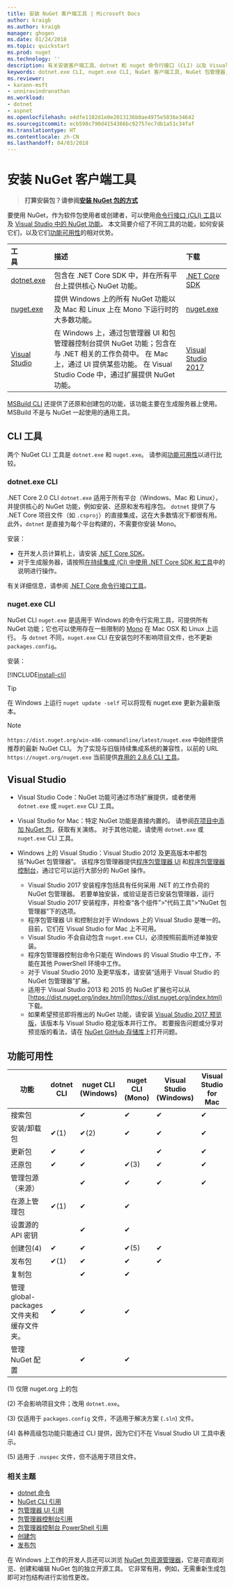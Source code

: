```yaml
---
title: 安装 NuGet 客户端工具 | Microsoft Docs
author: kraigb
ms.author: kraigb
manager: ghogen
ms.date: 01/24/2018
ms.topic: quickstart
ms.prod: nuget
ms.technology: ''
description: 有关安装客户端工具、dotnet 和 nuget 命令行接口 (CLI) 以及 Visual Studio 软件包管理器的指导。
keywords: dotnet.exe CLI, nuget.exe CLI, NuGet 客户端工具, NuGet 包管理器, NuGet 包管理器控制台, NuGet for Visual Studio, NuGet beta 通道
ms.reviewer:
- karann-msft
- unniravindranathan
ms.workload:
- dotnet
- aspnet
ms.openlocfilehash: e4dfe1102d1e0e2013136b0ae4975e5036e34642
ms.sourcegitcommit: ecb598c790d4154366bc92757ec7db1a51c34faf
ms.translationtype: HT
ms.contentlocale: zh-CN
ms.lasthandoff: 04/03/2018
---
```

# <a name="installing-nuget-client-tools"></a>安装 NuGet 客户端工具

> **打算安装包？请参阅[安装 NuGet 包的方式](consume-packages/ways-to-install-a-package.md)**

要使用 NuGet，作为软件包使用者或创建者，可以使用[命令行接口 (CLI) 工具](#cli-tools)以及 [Visual Studio 中的 NuGet 功能](#visual-studio)。 本文简要介绍了不同工具的功能，如何安装它们，以及它们[功能可用性](#feature-availability)的相对优势。

| 工具&nbsp;&nbsp;&nbsp;&nbsp;&nbsp;&nbsp;&nbsp;&nbsp;&nbsp;&nbsp;&nbsp;&nbsp;&nbsp;&nbsp;&nbsp; | 描述 | 下载&nbsp;&nbsp;&nbsp;&nbsp;&nbsp;&nbsp;&nbsp;&nbsp;&nbsp; |
|:------------- |:-------------|:-----|
| [dotnet.exe](#dotnetexe-cli) | 包含在 .NET Core SDK 中，并在所有平台上提供核心 NuGet 功能。 | [.NET Core SDK](https://www.microsoft.com/net/download/) |
| [nuget.exe](#nugetexe-cli) | 提供 Windows 上的所有 NuGet 功能以及 Mac 和 Linux 上在 Mono 下运行时的大多数功能。 | [nuget.exe](https://dist.nuget.org/win-x86-commandline/latest/nuget.exe) |
| [Visual Studio](#visual-studio) | 在 Windows 上，通过包管理器 UI 和包管理器控制台提供 NuGet 功能；包含在与 .NET 相关的工作负荷中。 在 Mac 上，通过 UI 提供某些功能。 在 Visual Studio Code 中，通过扩展提供 NuGet 功能。 | [Visual Studio 2017](https://www.visualstudio.com/downloads/) |

[MSBuild CLI](reference/msbuild-targets.md) 还提供了还原和创建包的功能，该功能主要在生成服务器上使用。 MSBuild 不是与 NuGet 一起使用的通用工具。

## <a name="cli-tools"></a>CLI 工具

两个 NuGet CLI 工具是 `dotnet.exe` 和 `nuget.exe`。 请参阅[功能可用性](#feature-availability)以进行比较。

### <a name="dotnetexe-cli"></a>dotnet.exe CLI

.NET Core 2.0 CLI `dotnet.exe` 适用于所有平台（Windows、Mac 和 Linux），并提供核心的 NuGet 功能，例如安装、还原和发布程序包。 `dotnet` 提供了与 .NET Core 项目文件（如 `.csproj`）的直接集成，这在大多数情况下都很有用。 此外，`dotnet` 是直接为每个平台构建的，不需要你安装 Mono。

安装：

- 在开发人员计算机上，请安装 [.NET Core SDK](https://aka.ms/dotnetcoregs)。
- 对于生成服务器，请按照[在持续集成 (CI) 中使用 .NET Core SDK 和工具](/dotnet/core/tools/using-ci-with-cli)中的说明进行操作。

有关详细信息，请参阅 [.NET Core 命令行接口工具](/dotnet/core/tools/index?tabs=netcore2x#tabpanel_fXL5YCOYDa_netcore2x)。

### <a name="nugetexe-cli"></a>nuget.exe CLI

NuGet CLI `nuget.exe` 是适用于 Windows 的命令行实用工具，可提供所有 NuGet 功能；它也可以使用存在一些限制的 [Mono](http://www.mono-project.com/docs/getting-started/install/) 在 Mac OSX 和 Linux 上运行。 与 `dotnet` 不同，`nuget.exe` CLI 在安装包时不影响项目文件，也不更新 `packages.config`。

安装：

[!INCLUDE[install-cli](includes/install-cli.md)]

> [!Tip]
> 在 Windows 上运行 `nuget update -self` 可以将现有 nuget.exe 更新为最新版本。

> [!Note]
> `https://dist.nuget.org/win-x86-commandline/latest/nuget.exe` 中始终提供推荐的最新 NuGet CLI。 为了实现与旧版持续集成系统的兼容性，以前的 URL `https://nuget.org/nuget.exe` 当前提供[弃用的 2.8.6 CLI 工具](https://github.com/NuGet/NuGetGallery/issues/5381)。

## <a name="visual-studio"></a>Visual Studio

- Visual Studio Code：NuGet 功能可通过市场扩展提供，或者使用 `dotnet.exe` 或 `nuget.exe` CLI 工具。

- Visual Studio for Mac：特定 NuGet 功能是直接内置的。 请参阅[在项目中添加 NuGet 包](/visualstudio/mac/nuget-walkthrough)，获取有关演练。 对于其他功能，请使用 `dotnet.exe` 或 `nuget.exe` CLI 工具。

- Windows 上的 Visual Studio：Visual Studio 2012 及更高版本中都包括“NuGet 包管理器”。 该程序包管理器提供[程序包管理器 UI](tools/package-manager-ui.md) 和[程序包管理器控制台](tools/package-manager-console.md)，通过它可以运行大部分的 NuGet 操作。
  - Visual Studio 2017 安装程序包括具有任何采用 .NET 的工作负荷的 NuGet 包管理器。 若要单独安装，或验证是否已安装包管理器，运行 Visual Studio 2017 安装程序，并检查“各个组件”>“代码工具”>“NuGet 包管理器”下的选项。
  - 程序包管理器 UI 和控制台对于 Windows 上的 Visual Studio 是唯一的。 目前，它们在 Visual Studio for Mac 上不可用。
  - Visual Studio 不会自动包含 `nuget.exe` CLI，必须按照前面所述单独安装。
  - 程序包管理器控制台命令只能在 Windows 的 Visual Studio 中工作，不能在其他 PowerShell 环境中工作。
  - 对于 Visual Studio 2010 及更早版本，请安装“适用于 Visual Studio 的 NuGet 包管理器”扩展。
  - 适用于 Visual Studio 2013 和 2015 的 NuGet 扩展也可以从 [https://dist.nuget.org/index.html](https://dist.nuget.org/index.html) 下载。
  - 如果希望预览即将推出的 NuGet 功能，请安装 [Visual Studio 2017 预览版](https://www.visualstudio.com/vs/preview/)，该版本与 Visual Studio 稳定版本并行工作。 若要报告问题或分享对预览版的看法，请在 [NuGet GitHub 存储库](https://github.com/Nuget/Home/issues)上打开问题。

## <a name="feature-availability"></a>功能可用性

| 功能 | dotnet CLI | nuget CLI (Windows) | nuget CLI (Mono) | Visual Studio (Windows) | Visual Studio for Mac |
| --- | --- | --- | --- | --- | --- |
| 搜索包 |  | &#10004; | &#10004; | &#10004; | &#10004; |
| 安装/卸载包 | &#10004;(1) | &#10004;(2) | &#10004; | &#10004; | &#10004; |
| 更新包 | &#10004; | &#10004; | | &#10004; | &#10004; |
| 还原包 | &#10004; | &#10004; | &#10004;(3) | &#10004; | &#10004; |
| 管理包源（来源） | | &#10004; | &#10004; | &#10004; | &#10004; |
| 在源上管理包 | &#10004;(1) | &#10004; | &#10004; | | |
| 设置源的 API 密钥 | | &#10004; | &#10004; | | |
| 创建包(4) | &#10004; | &#10004; | &#10004;(5) | &#10004; | |
| 发布包 | &#10004;(1) | &#10004; | &#10004; | &#10004; |  |
| 复制包 |  | &#10004; | &#10004; | | |
| 管理 global-packages 文件夹和缓存文件夹。 | &#10004; | &#10004; | &#10004; | | |
| 管理 NuGet 配置 | | &#10004; | &#10004; | | |

(1) 仅限 nuget.org 上的包

(2) 不会影响项目文件；改用 `dotnet.exe`。

(3) 仅适用于 `packages.config` 文件，不适用于解决方案 (`.sln`) 文件。

(4) 各种高级包功能只能通过 CLI 提供，因为它们不在 Visual Studio UI 工具中表示。

(5) 适用于 `.nuspec` 文件，但不适用于项目文件。

### <a name="related-topics"></a>相关主题

- [dotnet 命令](tools/dotnet-commands.md)
- [NuGet CLI 引用](tools/nuget-exe-cli-reference.md)
- [包管理器 UI 引用](tools/package-manager-ui.md)
- [包管理器控制台引用](tools/package-manager-console.md)
- [包管理器控制台 PowerShell 引用](tools/powershell-reference.md)
- [创建包](create-packages/creating-a-package.md)
- [发布包](create-packages/publish-a-package.md)

在 Windows 上工作的开发人员还可以浏览 [NuGet 包资源管理器](https://github.com/NuGetPackageExplorer/NuGetPackageExplorer)，它是可直观浏览、创建和编辑 NuGet 包的独立开源工具。 它非常有用，例如，无需重新生成包即可对包结构进行实验性更改。
